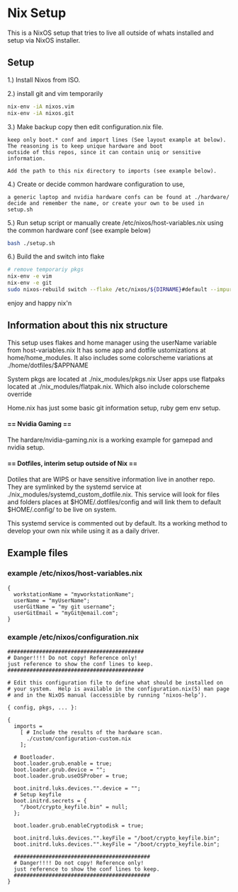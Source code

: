 # Nix Setup

This is a NixOS setup that tries to live all outside of whats installed and setup via NixOS installer.

## Setup
1.) Install Nixos from ISO.

2.) install git and vim temporarily
```bash
nix-env -iA nixos.vim
nix-env -iA nixos.git
```

3.) Make backup copy then edit configuration.nix file.

```
keep only boot.* conf and import lines (See layout example at below).
The reasoning is to keep unique hardware and boot
outside of this repos, since it can contain uniq or sensitive information.

Add the path to this nix directory to imports (see example below).
```

4.) Create or decide common hardware configuration to use,
```
a generic laptop and nvidia hardware confs can be found at ./hardware/
decide and remember the name, or create your own to be used in setup.sh
```

5.) Run setup script or manually create /etc/nixos/host-variables.nix using the common hardware conf (see example below)
```bash
bash ./setup.sh
```

6.) Build the and switch into flake
```bash
# remove temporariy pkgs
nix-env -e vim
nix-env -e git
sudo nixos-rebuild switch --flake /etc/nixos/${DIRNAME}#default --impure
```

enjoy and happy nix'n


## Information about this nix structure

This setup uses flakes and home manager using the userName variable from host-variables.nix
It has some app and dotfile ustomizations at home/home_modules.
It also includes some colorscheme variations at ./home/dotfiles/$APPNAME

System pkgs are located at ./nix_modules/pkgs.nix
User apps use flatpaks located at ./nix_modules/flatpak.nix.
Which also include colorscheme override

Home.nix has just some basic git information setup, ruby gem env setup.

#### == Nvidia Gaming ==
The hardare/nvidia-gaming.nix is a working example for gamepad and nvidia setup.

#### == Dotfiles, interim setup outside of Nix ==
Dotiles that are WIPS or have sensitive information live in another repo.
They are symlinked by the systemd service at ./nix_modules/systemd_custom_dotfile.nix.
This service will look for files and folders places at $HOME/.dotfiles/config
and will link them to default $HOME/.config/ to be live on system.

This systemd service is commented out by default.
Its a working method to develop your own nix while using it as a daily driver.


## Example files

### example /etc/nixos/host-variables.nix
```
{
  workstationName = "myworkstationName";
  userName = "myUserName";
  userGitName = "my git username";
  userGitEmail = "myGit@email.com";
}
```


### example /etc/nixos/configuration.nix
```
###########################################
# Danger!!!! Do not copy! Reference only!
just reference to show the conf lines to keep.
###########################################

# Edit this configuration file to define what should be installed on
# your system.  Help is available in the configuration.nix(5) man page
# and in the NixOS manual (accessible by running ‘nixos-help’).

{ config, pkgs, ... }:

{
  imports =
    [ # Include the results of the hardware scan.
      ./custom/configuration-custom.nix
    ];

  # Bootloader.
  boot.loader.grub.enable = true;
  boot.loader.grub.device = "";
  boot.loader.grub.useOSProber = true;

  boot.initrd.luks.devices."".device = "";
  # Setup keyfile
  boot.initrd.secrets = {
    "/boot/crypto_keyfile.bin" = null;
  };

  boot.loader.grub.enableCryptodisk = true;

  boot.initrd.luks.devices."".keyFile = "/boot/crypto_keyfile.bin";
  boot.initrd.luks.devices."".keyFile = "/boot/crypto_keyfile.bin";

  ###########################################
  # Danger!!!! Do not copy! Reference only!
  just reference to show the conf lines to keep.
  ###########################################
}
